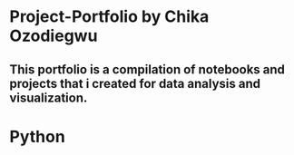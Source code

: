 # Project-Portfolio by Chika Ozodiegwu 
## This portfolio is a compilation of notebooks and projects that i created for data analysis and visualization.

# Python
